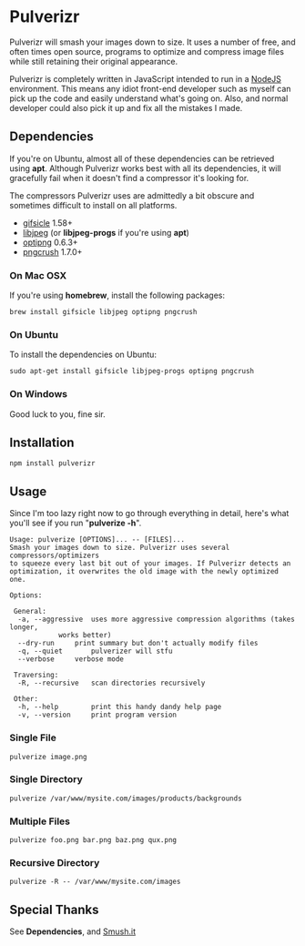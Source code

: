 # Pulverizr

Pulverizr will smash your images down to size. It uses a number of free, and often times open source, programs to optimize and compress image files while still retaining their original appearance.

Pulverizr is completely written in JavaScript intended to run in a [NodeJS](http://nodejs.org/) environment. This means any idiot front-end developer such as myself can pick up the code and easily understand what's going on. Also, and normal developer could also pick it up and fix all the mistakes I made.

## Dependencies

If you're on Ubuntu, almost all of these dependencies can be retrieved using **apt**. Although Pulverizr works best with all its dependencies, it will gracefully fail when it doesn't find a compressor it's looking for.

The compressors Pulverizr uses are admittedly a bit obscure and sometimes difficult to install on all platforms.

* [gifsicle](http://www.lcdf.org/gifsicle/) 1.58+
* [libjpeg](http://www.ijg.org/) (or **libjpeg-progs** if you're using **apt**)
* [optipng](http://optipng.sourceforge.net/) 0.6.3+
* [pngcrush](http://pmt.sourceforge.net/pngcrush/) 1.7.0+

### On Mac OSX

If you're using **homebrew**, install the following packages:

    brew install gifsicle libjpeg optipng pngcrush

### On Ubuntu

To install the dependencies on Ubuntu:

    sudo apt-get install gifsicle libjpeg-progs optipng pngcrush

### On Windows

Good luck to you, fine sir.

## Installation

    npm install pulverizr

## Usage

Since I'm too lazy right now to go through everything in detail, here's what you'll see if you run "**pulverize -h**".

    Usage: pulverize [OPTIONS]... -- [FILES]...
    Smash your images down to size. Pulverizr uses several compressors/optimizers
    to squeeze every last bit out of your images. If Pulverizr detects an
    optimization, it overwrites the old image with the newly optimized one.

    Options:

     General:
      -a, --aggressive	uses more aggressive compression algorithms (takes longer, 
    			works better)
      --dry-run		print summary but don't actually modify files
      -q, --quiet		pulverizer will stfu
      --verbose		verbose mode

     Traversing:
      -R, --recursive	scan directories recursively

     Other:
      -h, --help		print this handy dandy help page
      -v, --version		print program version

### Single File

    pulverize image.png
    
### Single Directory

    pulverize /var/www/mysite.com/images/products/backgrounds

### Multiple Files

    pulverize foo.png bar.png baz.png qux.png

### Recursive Directory

    pulverize -R -- /var/www/mysite.com/images

## Special Thanks

See **Dependencies**, and [Smush.it](http://smush.it)
